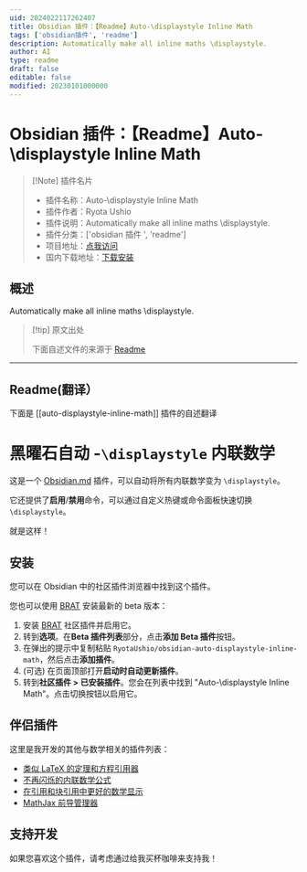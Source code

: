 ```yaml
---
uid: 2024022117262407
title: Obsidian 插件：【Readme】Auto-\displaystyle Inline Math
tags: ['obsidian插件', 'readme']
description: Automatically make all inline maths \displaystyle.
author: AI
type: readme
draft: false
editable: false
modified: 20230101000000
---
```


# Obsidian 插件：【Readme】Auto-\displaystyle Inline Math

> [!Note] 插件名片
> - 插件名称：Auto-\displaystyle Inline Math
> - 插件作者：Ryota Ushio
> - 插件说明：Automatically make all inline maths \displaystyle.
> - 插件分类：['obsidian 插件 ', 'readme']
> - 项目地址：[点我访问](https://github.com/RyotaUshio/obsidian-auto-displaystyle-inline-math)
> - 国内下载地址：[下载安装](https://pkmer.cn/products/plugin/pluginMarket/?auto-displaystyle-inline-math)

## 概述

Automatically make all inline maths \displaystyle.

> [!tip] 原文出处
>
>下面自述文件的来源于 [Readme](https://ghproxy.net/https://raw.githubusercontent.com/RyotaUshio/obsidian-auto-displaystyle-inline-math/master/README.md)

---

## Readme(翻译）

下面是 [[auto-displaystyle-inline-math]] 插件的自述翻译

# 黑曜石自动 -`\displaystyle` 内联数学

这是一个 [Obsidian.md](https://obsidian.md) 插件，可以自动将所有内联数学变为 `\displaystyle`。

它还提供了**启用**/**禁用**命令，可以通过自定义热键或命令面板快速切换 `\displaystyle`。

就是这样！

## 安装

您可以在 Obsidian 中的社区插件浏览器中找到这个插件。

您也可以使用 [BRAT](https://github.com/TfTHacker/obsidian42-brat) 安装最新的 beta 版本：

1. 安装 [BRAT](obsidian://show-plugin?id=obsidian42-brat) 社区插件并启用它。
2. 转到**选项**。在**Beta 插件列表**部分，点击**添加 Beta 插件**按钮。
3. 在弹出的提示中复制粘贴 `RyotaUshio/obsidian-auto-displaystyle-inline-math`，然后点击**添加插件**。
4. (可选) 在页面顶部打开**启动时自动更新插件**。
5. 转到**社区插件 > 已安装插件**。您会在列表中找到 "Auto-\\displaystyle Inline Math"。点击切换按钮以启用它。

## 伴侣插件

这里是我开发的其他与数学相关的插件列表：

- [类似 LaTeX 的定理和方程引用器](https://github.com/RyotaUshio/obsidian-latex-theorem-equation-referencer)
- [不再闪烁的内联数学公式](https://github.com/RyotaUshio/obsidian-inline-math)
- [在引用和块引用中更好的数学显示](https://github.com/RyotaUshio/obsidian-math-in-callout)
- [MathJax 前导管理器](https://github.com/RyotaUshio/obsidian-mathjax-preamble-manager)

## 支持开发

如果您喜欢这个插件，请考虑通过给我买杯咖啡来支持我！
